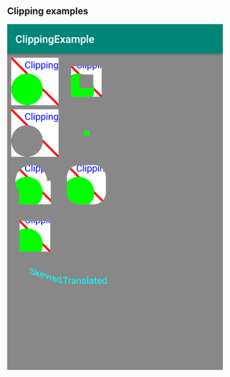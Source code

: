 ## Clipping examples

![](https://github.com/lexa-vic/Android-Custom-View/blob/master/ClippingExample/art/ClippingExamples.png)
